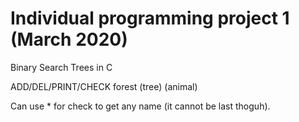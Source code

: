 # Individual programming project 1 (March 2020)
Binary Search Trees in C

ADD/DEL/PRINT/CHECK forest (tree) (animal)

Can use * for check to get any name (it cannot be last thoguh).
